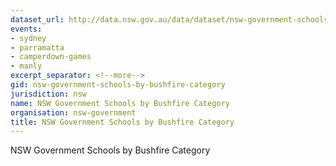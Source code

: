 ```yaml
---
dataset_url: http://data.nsw.gov.au/data/dataset/nsw-government-schools-by-bushfire-category
events:
- sydney
- parramatta
- camperdown-games
- manly
excerpt_separator: <!--more-->
gid: nsw-government-schools-by-bushfire-category
jurisdiction: nsw
name: NSW Government Schools by Bushfire Category
organisation: nsw-government
title: NSW Government Schools by Bushfire Category
---
```


NSW Government Schools by Bushfire Category